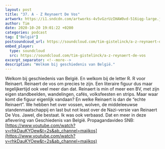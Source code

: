 ```yaml
---
layout: post
title: "37. A - Z Reynaert De Vos"
artwork: https://i1.sndcdn.com/artworks-4v5vGzrUzIHAW0vd-516iqg-large.jpg
author: Tim
date: 2020-10-20 19:01:22 +0200
categories: podcast
tag: ["België"]
postsoundcoud_url: https://soundcloud.com/tim-gistelinck/a-z-reynaert-de-vos
embed_player:
  type: soundcloud
  src: https://soundcloud.com/tim-gistelinck/a-z-reynaert-de-vos
excerpt_separator: <!--more-->
description: "Welkom bij geschiedenis van België."
---
```

Welkom bij geschiedenis van België. En welkom bij de letter R. R voor Reinaert. Reinaert de vos om precies te zijn. Een literaire figuur dus maar tegelijkertijd ook veel meer dan dat. Reinaert is min of meer een BV, met zijn eigen standbeelden, wandelingen, cafés, volksfeesten en strips. Maar waar komt die figuur eigenlijk vandaan? En welke Reinaert is dan de “echte Reinaert”. We hebben het over vossen, wolven, de middeleeuwse standenmaatschappij en last but not least over de Nazi-versie van Reinaert De Vos. Jawel, die bestaat. Ik was ook verbaasd. Dat en meer in deze aflevering van Geschiedenis van België.
Propagandavideo SNB: [https://www.youtube.com/watch?v=rhkDauKYOew&t=2s&ab_channel=majikos](https://www.youtube.com/watch?v=rhkDauKYOew&t=2s&ab_channel=majikos)